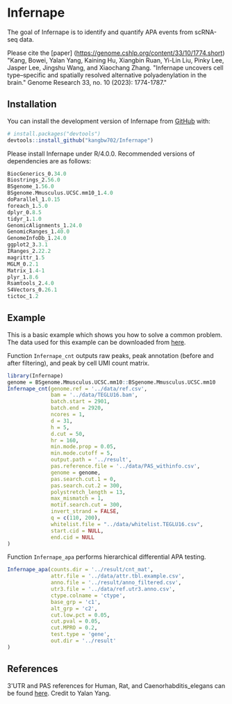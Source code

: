 
<!-- README.md is generated from README.Rmd. Please edit that file -->

# Infernape

<!-- badges: start -->
<!-- badges: end -->

The goal of Infernape is to identify and quantify APA events from
scRNA-seq data.

Please cite the [paper] (https://genome.cshlp.org/content/33/10/1774.short) "Kang, Bowei, Yalan Yang, Kaining Hu, Xiangbin Ruan, Yi-Lin Liu, Pinky Lee, Jasper Lee, Jingshu Wang, and Xiaochang Zhang. "Infernape uncovers cell type–specific and spatially resolved alternative polyadenylation in the brain." Genome Research 33, no. 10 (2023): 1774-1787."

## Installation

You can install the development version of Infernape from
[GitHub](https://github.com/) with:

``` r
# install.packages("devtools")
devtools::install_github("kangbw702/Infernape")
```
Please install Infernape under R/4.0.0. Recommended versions of dependencies are as follows:

``` r
BiocGenerics_0.34.0
Biostrings_2.56.0
BSgenome_1.56.0
BSgenome.Mmusculus.UCSC.mm10_1.4.0
doParallel_1.0.15
foreach_1.5.0
dplyr_0.8.5
tidyr_1.1.0 
GenomicAlignments_1.24.0
GenomicRanges_1.40.0
GenomeInfoDb_1.24.0
ggplot2_3.3.1
IRanges_2.22.2
magrittr_1.5
MGLM_0.2.1
Matrix_1.4-1
plyr_1.8.6
Rsamtools_2.4.0
S4Vectors_0.26.1
tictoc_1.2
```

## Example

This is a basic example which shows you how to solve a common problem.
The data used for this example can be downloaded from [here](https://www.dropbox.com/sh/pp9hoe128lfci7u/AABCtyOjxB8Ejb_ObcBw7k9ya?dl=0).

Function `Infernape_cnt` outputs raw peaks, peak annotation (before and
after filtering), and peak by cell UMI count matrix.

``` r
library(Infernape)
genome = BSgenome.Mmusculus.UCSC.mm10::BSgenome.Mmusculus.UCSC.mm10
Infernape_cnt(genome.ref = '../data/ref.csv',
              bam = '../data/TEGLU16.bam',
              batch.start = 2901,
              batch.end = 2920,
              ncores = 1,
              d = 31,
              h = 5,
              d.cut = 50,
              hr = 160,
              min.mode.prop = 0.05,
              min.mode.cutoff = 5,
              output.path = '../result',
              pas.reference.file = '../data/PAS_withinfo.csv',
              genome = genome,
              pas.search.cut.1 = 0,
              pas.search.cut.2 = 300,
              polystretch_length = 13,
              max_mismatch = 1,
              motif.search.cut = 300,
              invert_strand = FALSE,
              q = c(110, 200),
              whitelist.file = "../data/whitelist.TEGLU16.csv",
              start.cid = NULL,
              end.cid = NULL
)
```

Function `Infernape_apa` performs hierarchical differential APA testing.

``` r
Infernape_apa(counts.dir = '../result/cnt_mat',
              attr.file = '../data/attr.tbl.example.csv',
              anno.file = '../result/anno_filtered.csv',
              utr3.file = '../data/ref.utr3.anno.csv',
              ctype.colname = 'ctype',
              base_grp = 'c1',
              alt_grp = 'c2',
              cut.low.pct = 0.05,
              cut.pval = 0.05,
              cut.MPRO = 0.2,
              test.type = 'gene',
              out.dir = '../result'
)
```

## References

3'UTR and PAS references for Human, Rat, and Caenorhabditis_elegans can be found [here](https://www.dropbox.com/sh/3e5kwslflzdevfu/AAD5nyd-Bcf9GOSFw8I7YwhGa?dl=0). Credit to Yalan Yang.



<!-- What is special about using `README.Rmd` instead of just `README.md`? You can include R chunks like so: -->
<!-- ```{r cars} -->
<!-- summary(cars) -->
<!-- ``` -->
<!-- You'll still need to render `README.Rmd` regularly, to keep `README.md` up-to-date. `devtools::build_readme()` is handy for this. You could also use GitHub Actions to re-render `README.Rmd` every time you push. An example workflow can be found here: <https://github.com/r-lib/actions/tree/v1/examples>. -->
